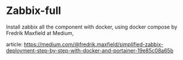 # Zabbix-full
 Install zabbix all the component with docker, using docker compose by  Fredrik Maxfield at Medium, 
 
article: https://medium.com/@fredrik.maxfield/simplified-zabbix-deployment-step-by-step-with-docker-and-portainer-19e85c08a65b
